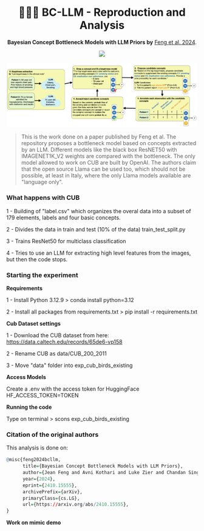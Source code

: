<h1 align="center"> 🧑🏻‍💻 BC-LLM - Reproduction and Analysis </h1>
<p align="center"> <b>Bayesian Concept Bottleneck Models with LLM Priors by</b>  <a href="https://arxiv.org/abs/2410.15555">Feng et al. 2024</a>. 
</p>

<p align="center">
  <img src="https://img.shields.io/badge/python-3.7+-blue">
</p>  

![](./overview.png)

> This is the work done on a paper published by Feng et al. The repository proposes a bottleneck model based on concepts extracted by an LLM. Different models like the black box ResNET50 with IMAGENET1K_V2 weights are compared with the bottleneck.
The only model allowed to work on CUB are built by OpenAI. The authors claim that the open source Llama can be used too, which should not be possible, at least in Italy, where the only Llama models available are "language only".

### What happens with CUB

1 - Building of "label.csv" which organizes the overal data into a subset of 179 elements, labels and four basic concepts.

2 - Divides the data in train and test (10% of the data) train_test_split.py

3 - Trains ResNet50 for multiclass classification

4 - Tries to use an LLM for extracting high level features from the images, but then the code stops.

### Starting the experiment

**Requirements**

1 - Install Python 3.12.9 > conda install python=3.12

2 - Install all packages from requirements.txt > pip install -r requirements.txt

**Cub Dataset settings**

1 - Download the CUB dataset from here: https://data.caltech.edu/records/65de6-vp158

2 - Rename CUB as data/CUB_200_2011

3 - Move "data" folder into exp_cub_birds_existing

**Access Models**

Create a .env with the access token for HuggingFace
HF_ACCESS_TOKEN=TOKEN

**Running the code**

Type on terminal > scons exp_cub_birds_existing

### Citation of the original authors
This analysis is done on:

```r
@misc{feng2024bcllm,
      title={Bayesian Concept Bottleneck Models with LLM Priors}, 
      author={Jean Feng and Avni Kothari and Luke Zier and Chandan Singh and Yan Shuo Tan},
      year={2024},
      eprint={2410.15555},
      archivePrefix={arXiv},
      primaryClass={cs.LG},
      url={https://arxiv.org/abs/2410.15555}, 
}
```

**Work on mimic demo**
